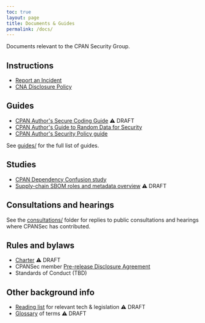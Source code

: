 ```yaml
---
toc: true
layout: page
title: Documents & Guides
permalink: /docs/
---
```

Documents relevant to the CPAN Security Group.

## Instructions

* [Report an Incident](report.md)
* [CNA Disclosure Policy](cna-disclosure-policy.md)

## Guides

* [CPAN Author's Secure Coding Guide](guides/cpan-author-guide.md) ⚠️  DRAFT
* [CPAN Author's Guide to Random Data for Security](guides/random-data-for-security.md)
* [CPAN Author's Security Policy guide](guides/security-policy-for-authors.md)

See [guides/](guides/) for the full list of guides.

## Studies

* [CPAN Dependency Confusion study](cpan-dependency-confusion.md)
* [Supply-chain SBOM roles and metadata overview](supplychain-sbom.md) ⚠️  DRAFT

## Consultations and hearings

See the [consultations/](consultations/) folder for replies to public consultations and hearings where CPANSec has contributed.

## Rules and bylaws

* [Charter](charter.md) ⚠️  DRAFT
* CPANSec member [Pre-release Disclosure Agreement](pre-release-disclosure.md)
* Standards of Conduct (TBD)

## Other background info

* [Reading list](readinglist.md) for relevant tech & legislation ⚠️  DRAFT
* [Glossary](glossary.md) of terms ⚠️  DRAFT
